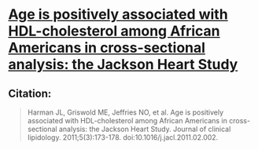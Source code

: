 # [Age is positively associated with HDL-cholesterol among African Americans in cross-sectional analysis: the Jackson Heart Study](https://www.ncbi.nlm.nih.gov/pmc/articles/PMC3100667/)

## **Citation**: 
> Harman JL, Griswold ME, Jeffries NO, et al. Age is positively associated with HDL-cholesterol among African Americans in cross-sectional analysis: the Jackson Heart Study. Journal of clinical lipidology. 2011;5(3):173-178. doi:10.1016/j.jacl.2011.02.002.
